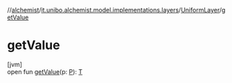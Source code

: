 //[alchemist](../../../index.md)/[it.unibo.alchemist.model.implementations.layers](../index.md)/[UniformLayer](index.md)/[getValue](get-value.md)

# getValue

[jvm]\
open fun [getValue](get-value.md)(p: [P](index.md)): [T](index.md)

